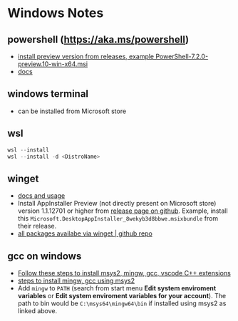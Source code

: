 # Windows Notes


## powershell (https://aka.ms/powershell)

- [install preview version from releases, example PowerShell-7.2.0-preview.10-win-x64.msi](https://github.com/PowerShell/PowerShell/releases/tag/v7.2.0-preview.10)
- [docs](https://docs.microsoft.com/en-us/powershell/scripting/install/installing-powershell-on-windows?view=powershell-7.1)


## windows terminal

- can be installed from Microsoft store



## wsl

```powershell
wsl --install
wsl --install -d <DistroName>
```


## winget

- [docs and usage](https://docs.microsoft.com/en-us/windows/package-manager/winget/)
- Install AppInstaller Preview (not directly present on Microsoft store) version 1.1.12701 or higher from [release page on github](https://github.com/microsoft/winget-cli/releases). Example, install this `Microsoft.DesktopAppInstaller_8wekyb3d8bbwe.msixbundle` from their release.
- [all packages availabe via winget | github repo](https://github.com/microsoft/winget-pkgs)


## gcc on windows

- [Follow these steps to install msys2, mingw, gcc, vscode C++ extensions](https://code.visualstudio.com/docs/cpp/config-mingw)
- [steps to install mingw, gcc using msys2](https://www.msys2.org/)
- Add `mingw` to `PATH` (search from start menu **Edit system enviroment variables** or **Edit system enviroment variables for your account**). The path to bin would be `C:\msys64\mingw64\bin` if installed using msys2 as linked above.

